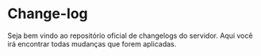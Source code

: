 # Change-log

Seja bem vindo ao repositório oficial de changelogs do servidor. Aqui você irá encontrar todas mudanças que forem aplicadas.

